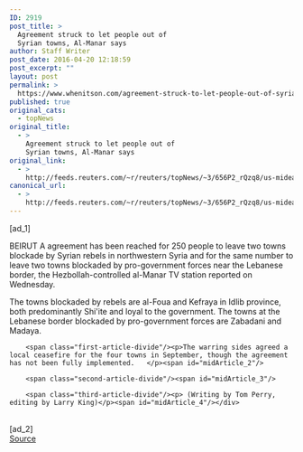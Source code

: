 ```yaml
---
ID: 2919
post_title: >
  Agreement struck to let people out of
  Syrian towns, Al-Manar says
author: Staff Writer
post_date: 2016-04-20 12:18:59
post_excerpt: ""
layout: post
permalink: >
  https://www.whenitson.com/agreement-struck-to-let-people-out-of-syrian-towns-al-manar-says/
published: true
original_cats:
  - topNews
original_title:
  - >
    Agreement struck to let people out of
    Syrian towns, Al-Manar says
original_link:
  - >
    http://feeds.reuters.com/~r/reuters/topNews/~3/656P2_rQzq8/us-mideast-crisis-syria-evacuation-idUSKCN0XH0NA
canonical_url:
  - >
    http://feeds.reuters.com/~r/reuters/topNews/~3/656P2_rQzq8/us-mideast-crisis-syria-evacuation-idUSKCN0XH0NA
---
```

 [ad_1]
<br><div id="articleText">
<span id="midArticle_start"/>

<span class="focusParagraph" readability="5"><p><span class="articleLocation">BEIRUT</span> A agreement has been reached for 250 people to leave two towns blockade by Syrian rebels in northwestern Syria and for the same number to leave two towns blockaded by pro-government forces near the Lebanese border, the Hezbollah-controlled al-Manar TV station reported on Wednesday.</p></span><span id="midArticle_0"/><p>The towns blockaded by rebels are al-Foua and Kefraya in Idlib province, both predominantly Shi'ite and loyal to the government. The towns at the Lebanese border blockaded by pro-government forces are Zabadani and Madaya. </p><span id="midArticle_1"/>
        
        <span class="first-article-divide"/><p>The warring sides agreed a local ceasefire for the four towns in September, though the agreement has not been fully implemented.   </p><span id="midArticle_2"/>
        
        <span class="second-article-divide"/><span id="midArticle_3"/>
        
        <span class="third-article-divide"/><p> (Writing by Tom Perry, editing by Larry King)</p><span id="midArticle_4"/></div>
<br>[ad_2]
<br><a href="http://feeds.reuters.com/~r/reuters/topNews/~3/656P2_rQzq8/us-mideast-crisis-syria-evacuation-idUSKCN0XH0NA">Source </a>